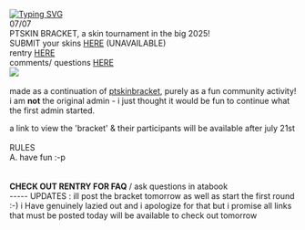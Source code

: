 [![Typing SVG](https://readme-typing-svg.demolab.com/?lines=STARTING+..;..;SOON)](https://git.io/typing-svg) <br>  07/07
<br> PTSKIN BRACKET, a skin tournament in the big 2025! <br> SUBMIT your skins [HERE](https://docs.google.com/forms/d/e/1FAIpQLSfYg2M-jF5qxjHqHiYPSuILCSEBzUweZGftOstJh-6FpEyhIw/viewform) (UNAVAILABLE)<br> rentry [HERE](https://rentry.co/skinbracket) <br> comments/ questions [HERE](https://ptskinbracket2025.atabook.org/) <br> <img src="https://komarev.com/ghpvc/?username=skinbracket&color=5C5C5C&style=flat-square&label=views&base=0"> <br> <br> made as a continuation of [ptskinbracket](https://github.com/ptskinbracket), purely as a fun community activity! i am __not__ the original admin - i just thought it would be fun to continue what the first admin started. 

a link to view the 'bracket' & their participants will be available after july 21st <br> <br> RULES <br>
A. have fun :-p <br> <br>
<br> **CHECK OUT RENTRY FOR FAQ** / ask questions in atabook <br> ----- UPDATES :
ill post the bracket tomorrow as well as start the first round :-) i Have genuinely lazied out and i apologize for that but i promise all links that must be posted today will be available to check out tomorrow 
